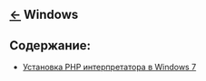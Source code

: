 [&larr;](../readme.md "Операционные системы") Windows
-----------------------------------------------------

## <a name="content"></a> Содержание:

- [Установка PHP интерпретатора в Windows 7](installing-php-interpreter-in-windows-7.md "Установка PHP интерпретатора в Windows 7")